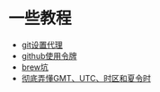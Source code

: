 # 一些教程
* [git设置代理](https://gist.github.com/chuyik/02d0d37a49edc162546441092efae6a1)
* [github使用令牌](https://docs.github.com/cn/github/authenticating-to-github/keeping-your-account-and-data-secure/creating-a-personal-access-token)
* [brew坑](https://zhuanlan.zhihu.com/p/383707713)
* [彻底弄懂GMT、UTC、时区和夏令时](https://zhuanlan.zhihu.com/p/135951778)